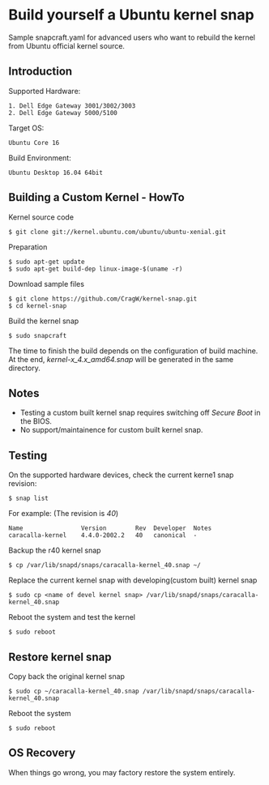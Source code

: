 # Build yourself a Ubuntu kernel snap
Sample snapcraft.yaml for advanced users who want to rebuild the kernel from Ubuntu official kernel source.


## Introduction
Supported Hardware:
```
1. Dell Edge Gateway 3001/3002/3003
2. Dell Edge Gateway 5000/5100
```

Target OS:
```
Ubuntu Core 16
```

Build Environment:
```
Ubuntu Desktop 16.04 64bit
```


## Building a Custom Kernel - HowTo
Kernel source code
```
$ git clone git://kernel.ubuntu.com/ubuntu/ubuntu-xenial.git
```
Preparation
```
$ sudo apt-get update
$ sudo apt-get build-dep linux-image-$(uname -r)
```
Download sample files
```
$ git clone https://github.com/CragW/kernel-snap.git
$ cd kernel-snap
```
Build the kernel snap
```
$ sudo snapcraft
```

The time to finish the build depends on the configuration of build machine. 
At the end, *kernel-x_4.x_amd64.snap* will be generated in the same directory.

## Notes
* Testing a custom built kernel snap requires switching off *Secure Boot* in the BIOS.
* No support/maintainence for custom built kernel snap.

## Testing
On the supported hardware devices, check the current kerne1 snap revision:
```
$ snap list
```
For example: (The revision is *40*)
```
Name                Version        Rev  Developer  Notes
caracalla-kernel    4.4.0-2002.2   40   canonical  -
```
Backup the r40 kernel snap
```
$ cp /var/lib/snapd/snaps/caracalla-kernel_40.snap ~/
```
Replace the current kernel snap with developing(custom built) kernel snap
```
$ sudo cp <name of devel kernel snap> /var/lib/snapd/snaps/caracalla-kernel_40.snap
```
Reboot the system and test the kernel
```
$ sudo reboot
```

## Restore kernel snap
Copy back the original kernel snap
```
$ sudo cp ~/caracalla-kernel_40.snap /var/lib/snapd/snaps/caracalla-kernel_40.snap
```
Reboot the system
```
$ sudo reboot
```

## OS Recovery
When things go wrong, you may factory restore the system entirely.







